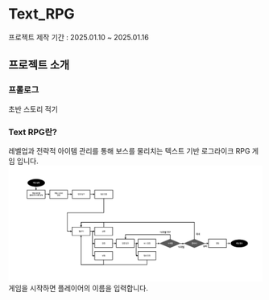 # Text_RPG
프로젝트 제작 기간 : 2025.01.10 ~ 2025.01.16

## 프로젝트 소개


### 프롤로그
초반 스토리 적기

### Text RPG란?
레벨업과 전략적 아이템 관리를 통해 보스를 물리치는 텍스트 기반 로그라이크 RPG 게임 입니다.
![GameStructureDiagram](https://github.com/solie75/Text_RPG/blob/main/Game%20Structure%20Diagram.png)
게임을 시작하면 플레이어의 이름을 입력합니다.
